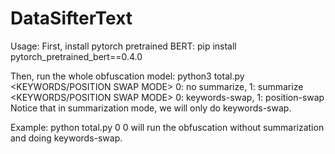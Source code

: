 # DataSifterText

Usage: 
First, install pytorch pretrained BERT:
pip install pytorch_pretrained_bert==0.4.0

Then, run the whole obfuscation model:
python3 total.py <SUMMARIZATION> <KEYWORDS/POSITION SWAP MODE>
	<SUMMARIZATION> 0: no summarize, 1: summarize
	<KEYWORDS/POSITION SWAP MODE> 0: keywords-swap, 1: position-swap
Notice that in summarization mode, we will only do keywords-swap.
	
Example: 
python total.py 0 0
will run the obfuscation without summarization and doing keywords-swap.